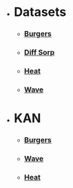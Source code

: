 - # Datasets
    - ### [Burgers](https://www.kaggle.com/datasets/shusrith/burgers-clean)
    - ### [Diff Sorp](https://www.kaggle.com/datasets/shusrith/diff-sorp)
    - ### [Heat](https://www.kaggle.com/datasets/shusrith/heateq)
    - ### [Wave](https://www.kaggle.com/datasets/shusrith/waveeq-fixed)

- # KAN 
    - ### [Burgers](https://www.kaggle.com/models/shusrith/kan/pyTorch/thisshitworks)
    - ### [Wave](https://www.kaggle.com/models/shusrith/kan-wave)
    - ### [Heat](https://www.kaggle.com/models/shusrith/kan-heat)
